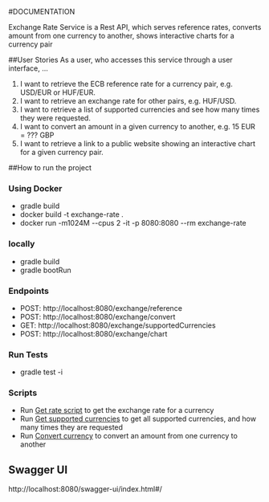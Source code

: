 #DOCUMENTATION

Exchange Rate Service is a Rest API, which serves reference rates, converts amount from one currency to another, shows interactive charts for a currency pair

##User Stories
As a user, who accesses this service through a user interface, ...
1. I want to retrieve the ECB reference rate for a currency pair, e.g. USD/EUR or
   HUF/EUR.
2. I want to retrieve an exchange rate for other pairs, e.g. HUF/USD.
3. I want to retrieve a list of supported currencies and see how many times they were
   requested.
4. I want to convert an amount in a given currency to another, e.g. 15 EUR = ??? GBP
5. I want to retrieve a link to a public website showing an interactive chart for a given
   currency pair.

##How to run the project

### Using Docker
- gradle build
- docker build -t exchange-rate .
- docker run -m1024M --cpus 2 -it -p 8080:8080 --rm exchange-rate

### locally
- gradle build
- gradle bootRun

### Endpoints
- POST: http://localhost:8080/exchange/reference
- POST: http://localhost:8080/exchange/convert
- GET: http://localhost:8080/exchange/supportedCurrencies
- POST: http://localhost:8080/exchange/chart

### Run Tests
- gradle test -i

### Scripts
- Run [Get rate script](scripts/getRate.sh) to get the exchange rate for a currency
- Run [Get supported currencies](scripts/getSupportedCurrencies.sh) to get all supported currencies, and how many times they are requested
- Run [Convert currency](scripts/convertCurrency.sh) to convert an amount from one currency to another

## Swagger UI
http://localhost:8080/swagger-ui/index.html#/